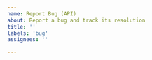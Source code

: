 ```yaml
---
name: Report Bug (API)
about: Report a bug and track its resolution
title: ''
labels: 'bug'
assignees: ''

---
```


<!--

Hello, and thank you for taking the time to notify the community of this issue. Please ensure you are on the latest version of Directus and be as detailed as possible so that we can resolve the problem efficiently, including...

• Version of Directus (must be the latest)
• Server, OS & Database Details
• Error Messages
• Steps to Reproduce
• Relevant Info, Screenshots, Schema & Logs

🐰

-->
